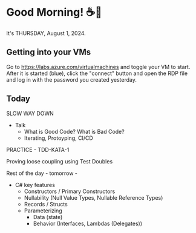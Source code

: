 # Good Morning! ☕🌅

It's THURSDAY, August 1, 2024.

## Getting into your VMs
Go to https://labs.azure.com/virtualmachines and toggle your VM to start.
After it is started (blue), click the "connect" button and open the RDP file and log in with the password you created yesterday.

## Today

SLOW WAY DOWN
- Talk
    - What is Good Code? What is Bad Code?
    - Iterating, Protoyping, CI/CD

PRACTICE - TDD-KATA-1

Proving loose coupling using Test Doubles

Rest of the day - tomorrow - 
- C# key features
    - Constructors / Primary Constructors
    - Nullability (Null Value Types, Nullable Reference Types)
    - Records / Structs
    - Parameterizing
        - Data (state)
        - Behavior (Interfaces, Lambdas (Delegates))


